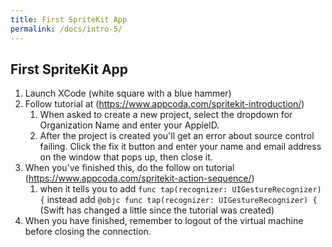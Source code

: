 ```yaml
---
title: First SpriteKit App
permalink: /docs/intro-5/
---
```


## First SpriteKit App

1. Launch XCode (white square with a blue hammer)
2. Follow tutorial at (https://www.appcoda.com/spritekit-introduction/)
   1. When asked to create a new project, select the dropdown for Organization Name and enter your AppleID.
   2. After the project is created you'll get an error about source control failing. Click the fix it button and enter your name and email address on the window that pops up, then close it.
3. When you've finished this, do the follow on tutorial (https://www.appcoda.com/spritekit-action-sequence/)
   1. when it tells you to add `func tap(recognizer: UIGestureRecognizer) {` instead add `@objc func tap(recognizer: UIGestureRecognizer) {` (Swift has changed a little since the tutorial was created)
4. When you have finished, remember to logout of the virtual machine before closing the connection.




